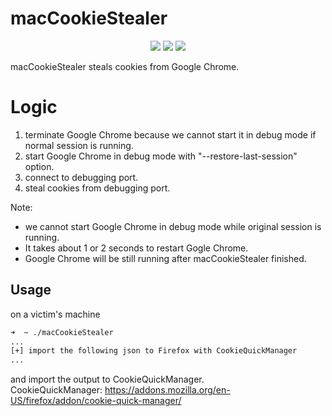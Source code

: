 # macCookieStealer
<p align="center">
<a href="https://opensource.org/licenses/MIT"><img src="https://img.shields.io/badge/license-MIT-_red.svg"></a>
<a href="https://github.com/kawakatz/macCookieStealer/issues"><img src="https://img.shields.io/badge/contributions-welcome-brightgreen.svg?style=flat"></a>
<a href="https://twitter.com/kawakatz"><img src="https://img.shields.io/twitter/follow/kawakatz.svg?logo=twitter"></a>
</p>
macCookieStealer steals cookies from Google Chrome.

# Logic
1. terminate Google Chrome because we cannot start it in debug mode if normal session is running.
2. start Google Chrome in debug mode with "--restore-last-session" option.
3. connect to debugging port.
4. steal cookies from debugging port.

Note:
- we cannot start Google Chrome in debug mode while original session is running.
- It takes about 1 or 2 seconds to restart Gogle Chrome.
- Google Chrome will be still running after macCookieStealer finished.

## Usage
on a victim's machine
```sh
➜  ~ ./macCookieStealer
...
[+] import the following json to Firefox with CookieQuickManager
...
```

and import the output to CookieQuickManager.<br>
CookieQuickManager: https://addons.mozilla.org/en-US/firefox/addon/cookie-quick-manager/